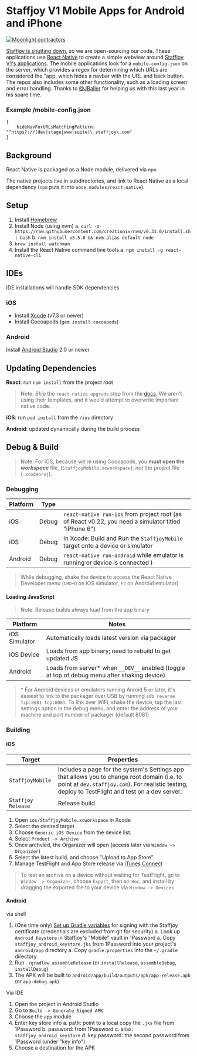 # Staffjoy V1 Mobile Apps for Android and iPhone

[![Moonlight contractors](https://www.moonlightwork.com/shields/react-native.svg)](https://www.moonlightwork.com/for/react-native?referredByUserID=1&referralProgram=maintainer&referrerName=Staffjoy)

[Staffjoy is shutting down](https://blog.staffjoy.com/staffjoy-is-shutting-down-39f7b5d66ef6#.ldsdqb1kp), so we are open-sourcing our code. These applications use [React Native](https://facebook.github.io/react-native/) to create a simple webview around [Staffjoy V1's applications](https://github.com/staffjoy/suite). The mobile applications look for a `mobile-config.json` on the server, which provides a regex for determining which URLs are considered the "app, which hides a navbar with the URL and back button. The repos also includes some other functionality, such as a loading screen and error handling. Thanks to [@JBaller](https://github.com/jballer) for helping us with this last year in his spare time. 

### Example /mobile-config.json

```
{
    hideNavForURLsMatchingPattern: "^https?://(dev|stage|www|suite)\.staffjoy\.com"
}
```


## Background

React Native is packaged as a Node module, delivered via `npm`.

The native projects live in subdirectories, and link to React Native as a local dependency (`npm` puts it into `node_modules/react-native`).

## Setup

1. Install [Homebrew](http://brew.sh/)
1. Install Node (using nvm)
    a. `curl -o- https://raw.githubusercontent.com/creationix/nvm/v0.31.0/install.sh | bash`
    b. `nvm install v5.5.0 && nvm alias default node`
1. `brew install watchman`
1. Install the React Native command line tools
	a. `npm install -g react-native-cli`

## IDEs

IDE installations will handle SDK dependencies

### iOS
- Install [Xcode](https://itunes.apple.com/us/app/xcode/id497799835?mt=12) (v7.3 or newer)
- Install Cocoapods (`gem install cocoapods`)

### Android
Install [Android Studio](developer.android.com/sdk) 2.0 or newer

## Updating Dependencies

**React**: run `npm install` from the project root

> Note: *Skip* the `react-native upgrade` step from the [docs](https://facebook.github.io/react-native/docs/upgrading.html#content). We aren't using their templates, and it would attempt to overwrite important native code.

**iOS**: run `pod install` from the `/ios` directory

**Android**: updated dynamically during the build process


## Debug & Build

> Note: For iOS, because we're using Cocoapods, you **must open the *workspace*** file, (`StaffjoyMobile.xcworkspace`), *not* the project file (`.xcodeproj`).

### Debugging

| Platform | Type |   |
|----------|------|---|
| iOS | Debug | `react-native run-ios` from project root (as of React v0.22, you need a simulator titled "iPhone 6") |
| iOS | Debug | In Xcode: Build and Run the `StaffjoyMobile` target onto a device or simulator |
| Android | Debug | `react-native run-android` while emulator is running or device is connected )

>  While debugging, shake the device to access the React Native Developer menu (`CMD+D` on iOS simulator, `F2` on Android emulator)

#### Loading JavaScript

> Note: Release builds always load from the app binary

| Platform | Notes |
|----------|-------|
| iOS Simulator | Automatically loads latest version via packager |
| iOS Device | Loads from app binary; need to rebuild to get updated JS |
| Android | Loads from server* when `__DEV__` enabled (toggle at top of debug menu after shaking device) |

> \* For Android devices or emulators running Anroid 5 or later, it's easiest to link to the packager over USB by running `adb reverse tcp:8081 tcp:8081`. To link over WiFi, shake the device, tap the last settings option in the debug menu, and enter the address of your machine and port number of packager (default 8081)

### Building

#### iOS

| Target | Properties |
|--------|------------|
| `StaffjoyMobile` | Includes a page for the system's Settings app that allows you to change root domain (i.e. to point at `dev.staffjoy.com`). For realistic testing, deploy to TestFlight and test on a dev server. |
| `Staffjoy Release` | Release build |

1. Open `ios/StaffjoyMobile.xcworkspace` in Xcode
1. Select the desired target
1. Choose `Generic iOS Device` from the device list.
1. Select `Product -> Archive`
1. Once archvied, the Organizer will open (access later via `Window -> Organizer`)
1. Select the latest build, and choose "Upload to App Store"
1. Manage TestFlight and App Store release via [iTunes Connect](https://itunesconnect.apple.com)

> To test an archive on a device without waiting for TestFlight, go to `Window -> Organizer`, choose `Export`, then `Ad Hoc`, and install by dragging the exported file to your device via `Window -> Devices`


#### Android

via shell

1. (One time only) [Set up Gradle variables](https://facebook.github.io/react-native/docs/signed-apk-android.html#setting-up-gradle-variables) for signing with the Staffjoy certificate (credentials are excluded from git for security)
	a. Look up `Android Keystore` in Staffjoy's "Mobile" vault in 1Password
	a. Copy `staffjoy_android_keystore.jks` from 1Password into your project's `android/app` directory
	a. Copy `gradle.properties` into the `~/.gradle` directory
2. Run `./gradlew assembleRelease` (or `installRelease`, `assembleDebug`, `installDebug`)
3. The APK will be built to `android/app/build/outputs/apk/app-release.apk` (or `app-debug.apk`)

Via IDE

1. Open the project in Android Studio
2. Go to `Build -> Generate Signed APK`
3. Choose the `app` module
4. Enter key store info
	a. path: point to a local copy the `.jks` file from 1Password
	b. password: from 1Password
	c. alias: `staffjoy_android_keystore`
	d. key password: the second password from 1Password (under "key info")
5. Choose a destination for the APK
